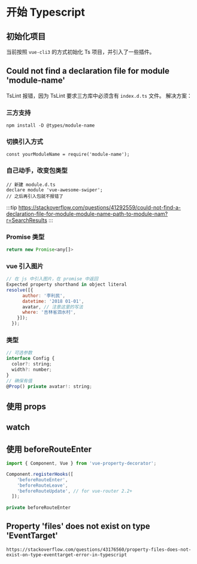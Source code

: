# 开始 Typescript
## 初始化项目
当前按照 ` vue-cli3 ` 的方式初始化 Ts 项目，并引入了一些插件。
## Could not find a declaration file for module 'module-name'
TsLint 报错，因为 TsLint 要求三方库中必须含有 ` index.d.ts ` 文件。
解决方案：
### 三方支持
```
npm install -D @types/module-name
```
### 切换引入方式
```
const yourModuleName = require('module-name');
```
### 自己动手，改变包类型
```
// 新建 module.d.ts
declare module 'vue-awesome-swiper';
// 之后再引入包就不报错了
```
:::tip
https://stackoverflow.com/questions/41292559/could-not-find-a-declaration-file-for-module-module-name-path-to-module-nam?r=SearchResults
:::

### Promise 类型
```javascript
return new Promise<any[]>
```
### vue 引入图片
```javascript
// 在 js 中引入图片，在 promise 中返回
Expected property shorthand in object literal
resolve([{
      author: '李利民',
      datetime: '2018 01-01',
      avatar, // 注意这里的写法
      where: '吉林省泗水村',
    }]);
  });
```
### 类型
```javascript
// 可选参数
interface Config {
  color?: string;
  width?: number;
}
// 确保有值
@Prop() private avatar!: string;
```
## 使用 props

## watch

## 使用 beforeRouteEnter
```javascript
import { Component, Vue } from 'vue-property-decorator';

Component.registerHooks([
    'beforeRouteEnter',
    'beforeRouteLeave',
    'beforeRouteUpdate', // for vue-router 2.2+
  ]);
  
private beforeRouteEnter
``` 
##  Property 'files' does not exist on type 'EventTarget'
```
https://stackoverflow.com/questions/43176560/property-files-does-not-exist-on-type-eventtarget-error-in-typescript
```